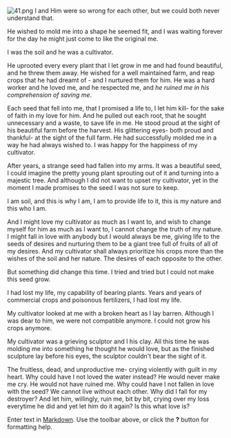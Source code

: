 ![41.png]({{site.baseurl}}/41.png)
I and Him were so wrong for each other, but we could both never understand that.

He wished to mold me into a shape he seemed fit, and I was waiting forever for the day he might just come to like the original me.

I was the soil and he was a cultivator. 

He uprooted every every plant that I let grow in me and had found beautiful, and he threw them away. He wished for a well maintained farm, and reap crops that he had dreamt of - and I nurtured them for him. He was a hard worker and he loved me, and he respected me, and _he ruined me in his comprehension of saving me_. 

Each seed that fell into me, that I promised a life to, I let him kill- for the sake of faith in my love for him. And he pulled out each root, that he sought unnecessary and a waste, to save life in me. He stood proud at the sight of his beautiful farm before the harvest. His glittering eyes- both proud and thankful- at the sight of the full farm. He had successfully molded me in a way he had always wished to. I was happy for the happiness of my cultivator. 

After years, a strange seed had fallen into my arms. It was a beautiful seed, I could imagine the pretty young plant sprouting out of it and turning into a majestic tree. And although I did not want to upset my cultivator, yet in the moment I made promises to the seed I was not sure to keep. 

I am soil, and this is why I am, I am to provide life to it, this is my nature and this who I am. 

And I might love my cultivator as much as I want to, and wish to change myself for him as much as I want to, I cannot change the truth of my nature. I might fall in love with anybody but I would always be me, giving life to the seeds of desires and nurturing them to be a giant tree full of fruits of all of my desires. And my cultivator shall always prioritize his crops more than the wishes of the soil and her nature. The desires of each opposite to the other.

But something did change this time. I tried and tried but I could not make this seed grow. 

I had lost my life, my capability of bearing plants. Years and years of commercial crops and poisonous fertilizers, I had lost my life. 

My cultivator looked at me with a broken heart as I lay barren. Although I was dear to him, we were not compatible anymore. I could not grow his crops anymore. 

My cultivator was a grieving sculptor and I his clay. All this time he was molding me into something he thought he would love, but as the finished sculpture lay before his eyes, the sculptor couldn't bear the sight of it.

The fruitless, dead, and unproductive me- crying violently with guilt in my heart. Why could have I not loved the water instead? He would never make me cry. He would not have ruined me. Why could have I not fallen in love with the seed? We cannot live without each other. Why did I fall for my destroyer? And let him, willingly, ruin me, bit by bit, crying over my loss everytime he did and yet let him do it again? Is this what love is? 


Enter text in [Markdown](http://daringfireball.net/projects/markdown/). Use the toolbar above, or click the **?** button for formatting help.
